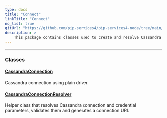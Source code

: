 ```yaml
---
type: docs
title: "Connect"
linkTitle: "Connect"
no_list: true
gitUrl: "https://github.com/pip-services4/pip-services4-node/tree/main/pip-services4-cassandra-node"
description: >
    This package contains classes used to create and resolve Cassandra connections.
---
```

---

<div class="module-body"> 

### Classes

#### [CassandraConnection](cassandra_connection)
Cassandra connection using plain driver.


#### [CassandraConnectionResolver](cassandra_connection_resolver)
Helper class that resolves Cassandra connection and credential parameters, validates them and generates a connection URI.

</div>
